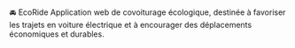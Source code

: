 🚘 EcoRide
Application web de covoiturage écologique, destinée à favoriser les trajets en voiture électrique et à encourager des déplacements économiques et durables.
